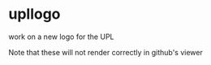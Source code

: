 # upllogo
work on a new logo for the UPL

Note that these will not render correctly in github's viewer
